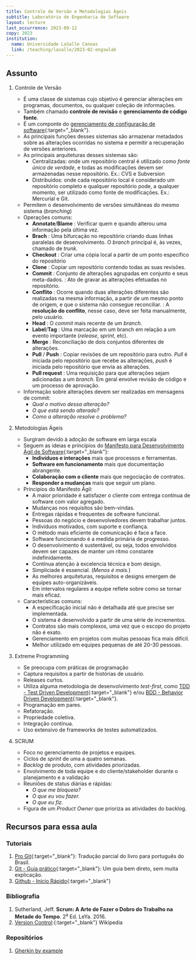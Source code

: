 ```yaml
---
title: Controle de Versão e Metodologias Ágeis
subtitle: Laboratório de Engenharia de Software
layout: lecture
last_occurrence: 2023-09-12
copy: 2023
institution:
  name: Universidade LaSalle Canoas
  link: /teaching/lasalle/2023-02-engswlab
---
```


## Assunto

1. Controle de Versão
    * É uma classe de sistemas cujo objetivo é gerenciar alterações em programas, documentos, ou qualquer coleção de informações.
    * Também chamado **controle de revisão** e **gerenciamento de código fonte**.
    * É um componte do [gerenciamento de configuração de software](https://en.wikipedia.org/wiki/Software_configuration_management){:target="\_blank"}.
    * As principais funções desses sistemas são armazenar metadados sobre as alterações ocorridas no sistema e permitir a recuperação de versões anteriores.
    * As principais arquiteturas desses sistemas são:
        * Centralizadas: onde um repositório central é utilizado como _fonte única de verdade_, e todas as modificações devem ser armazenadas nesse repositório. Ex.: CVS e Subversion
        * Distribuídos: onde cada repositório local é considerado um repositório completo e qualquer repositório pode, a qualquer momento, ser utilizado como fonte de modificações. Ex.: Mercurial e Git.
    * Permitem o desenvolvimento de versões simultâneas do mesmo sistema (_branching_)
    * Operações comuns:
        * **Annotate**/**Blame**
            : Verificar quem e quando alterou uma informação pela última vez.
        * **Brach**
            : Uma bifurcação no repositório criando duas linhas paralelas de desenvolvimento. O _branch_ principal é, às vezes, chamado de _trunk_.
        * **Checkout**
            : Criar uma cópia local a partir de um ponto específico do repositório
        * **Clone**
            : Copiar um repositório contendo todas as suas revisões.
        * **Commit**
            : Conjunto de alterações agrupadas em conjunto e seus meta-dados.
            : Ato de gravar as alterações efetuadas no repositório.
        * **Conflito**
            : Ocorre quando duas alterações diferentes são realizadas na mesma informação, a partir de um mesmo ponto de origem, e que o sistema não consegue reconciliar.
            : A **resolução do conflito**, nesse caso, deve ser feita manualmente, pelo usuário.
        * **Head**
            : O _commit_ mais recente de um _branch_.
        * **Label**/**Tag**
            : Uma marcação em um branch em relação a um evento importante (_release_, _sprint_, etc).
        * **Merge**
            : Reconciliação de dois conjuntos diferentes de alterações.
        * **Pull** / **Push**
            : Copiar revisões de um repositório para outro. _Pull_ é iniciada pelo repositório que recebe as alterações, _push_ é iniciada pelo repositório que envia as alterações.
        * **Pull request**
            : Uma requisição para que alterações sejam adicionadas a um _branch_. Em geral envolve revisão de código e um processo de aprovação.
    * Informação sobre alterações devem ser realizadas em mensagens de commit:
        * _Qual o motivo dessa alteração?_
        * _O que está sendo alterado?_
        * _Como a alteração resolve o problema?_

2. Metodologias Ágeis
    * Surgiram devido à adoção de software em larga escala
    * Seguem as ideias e princípios do [Manifesto para Desenvolvimento Ágil de Software](https://agilemanifesto.org/iso/ptbr/manifesto.html){:target="\_blank"}:
        * **Indivíduos e interações** mais que processos e ferramentas.
        * **Software em funcionamento** mais que documentação abrangente.
        * **Colaboração com o cliente** mais que negociação de contratos.
        * **Responder a mudanças** mais que seguir um plano.
    * Príncipios do Manifesto Ágil:
        * A maior prioridade é satisfazer o cliente com entrega contínua de software com valor agregado.
        * Mudanças nos requisitos são bem-vindas.
        * Entregas rápidas e frequentes de software funcional.
        * Pessoas do negócio e desenvolvedores devem trabalhar juntos.
        * Indivíduos motivados, com suporte e confiança.
        * O método mais eficiente de comunicação é face a face.
        * Software funcionando é a medida primária de progresso.
        * O desenvolvimento é sustentável, ou seja, todos envolvidos devem ser capazes de manter um ritmo constante indefinidamente.
        * Contínua atenção à excelencia técnica e bom design.
        * Simpliciade é essencial. (_Menos é mais._)
        * As melhores arquiteturas, requisitos e designs emergem de equipes auto-organizáveis.
        * Em intervalos regulares a equipe reflete sobre como se tornar mais eficaz.
    * Características comuns:
        * A especificação inicial não é detalhada até que precise ser implementada.
        * O sistema é desenvolvido a partir de uma série de incrementos.
        * Contratos são mais complexos, uma vez que o escopo do projeto não é exato.
        * Gerenciamento em projetos com muitas pessoas fica mais difícil.
        * Melhor utilizado em equipes pequenas de até 20-30 pessoas.

3. Extreme Programming
    * Se preocupa com práticas de programação
    * Captura requisitos a partir de histórias de usuário.
    * Releases curtos.
    * Utiliza alguma metodologia de desenvolvimento _test-first_, como [TDD - Test Driven Development](https://en.wikipedia.org/wiki/Test-driven_development){:target="\_blank"} e/ou [BDD - Behavior Driven Development](https://en.wikipedia.org/wiki/Behavior-driven_development){:target="\_blank"}.
    * Programação em pares.
    * Refatoração.
    * Propriedade coletiva.
    * Integração contínua.
    * Uso extensivo de frameworks de testes automatizados.

4. SCRUM
    * Foco no gerenciamento de projetos e equipes.
    * Ciclos de _sprint_ de uma a quatro semanas.
    * _Backlog_ de produto, com atividades priorizadas.
    * Envolvimento de toda equipe e do cliente/stakeholder durante o planejamento e a validação
    * Reuniões de status diárias e rápidas:
        * _O que me bloqueia?_
        * _O que eu vou fazer._
        * _O que eu fiz._
    * Figura de um _Product Owner_ que prioriza as atividades do backlog.


## Recursos para essa aula

### Tutoriais

1. [Pro Git](https://git-scm.com/book/pt-br/v2){:target="\_blank"}: Tradução parcial do livro para português do Brasil.
2. [Git - Guia prático](https://rogerdudler.github.io/git-guide/index.pt_BR.html){:target="\_blank"}: Um guia bem direto, sem muita explicação.
3. [Github - Início Rápido](https://docs.github.com/pt/get-started/quickstart){:target="\_blank"}

### Bibliografia

1. Sutherland, Jeff. **Scrum: A Arte de Fazer o Dobro do Trabalho na Metade do Tempo**. 2<sup>a</sup> Ed. LeYa. 2016.
2. [Version Control](https://en.wikipedia.org/wiki/Version_control):{:target="\_blank"} Wikipedia

### Repositórios

1. [Gherkin by example](https://github.com/gherkin-by-example)

